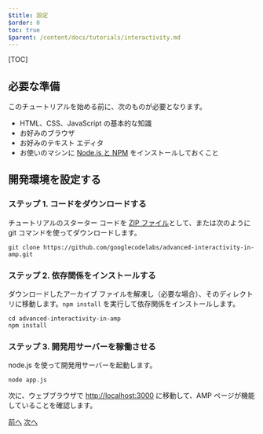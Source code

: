 ```yaml
---
$title: 設定
$order: 0
toc: true
$parent: /content/docs/tutorials/interactivity.md
---
```


[TOC]

## 必要な準備

このチュートリアルを始める前に、次のものが必要となります。

- HTML、CSS、JavaScript の基本的な知識
- お好みのブラウザ
- お好みのテキスト エディタ
- お使いのマシンに [Node.js と NPM](https://docs.npmjs.com/getting-started/installing-node) をインストールしておくこと

## 開発環境を設定する

### ステップ 1. コードをダウンロードする

チュートリアルのスターター コードを [ZIP ファイル](https://github.com/googlecodelabs/advanced-interactivity-in-amp/archive/master.zip)として、または次のように git コマンドを使ってダウンロードします。

```shell
git clone https://github.com/googlecodelabs/advanced-interactivity-in-amp.git
```

### ステップ 2. 依存関係をインストールする

ダウンロードしたアーカイブ ファイルを解凍し（必要な場合）、そのディレクトリに移動します。`npm install` を実行して依存関係をインストールします。

```shell
cd advanced-interactivity-in-amp
npm install
```


### ステップ 3. 開発用サーバーを稼働させる

node.js を使って開発用サーバーを起動します。

```shell
node app.js
```

次に、ウェブブラウザで <a href="http://localhost:3000">http://localhost:3000</a> に移動して、AMP ページが機能していることを確認します。

<div class="prev-next-buttons">
  <a class="button prev-button" href="/ja/docs/tutorials/interactivity.html"><span class="arrow-prev">前へ</span></a>
  <a class="button next-button" href="/ja/docs/tutorials/interactivity/get-familiar.html"><span class="arrow-next">次へ</span></a>
</div>
 
 
